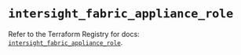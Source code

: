 # `intersight_fabric_appliance_role`

Refer to the Terraform Registry for docs: [`intersight_fabric_appliance_role`](https://registry.terraform.io/providers/ciscodevnet/intersight/1.0.71/docs/resources/fabric_appliance_role).
